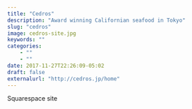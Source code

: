 ```yaml
---
title: "Cedros"
description: "Award winning Californian seafood in Tokyo"
slug: "cedros"
image: cedros-site.jpg
keywords: ""
categories:
    - ""
    - ""
date: 2017-11-27T22:26:09-05:02
draft: false
externalurl: "http://cedros.jp/home"
---
```


Squarespace site